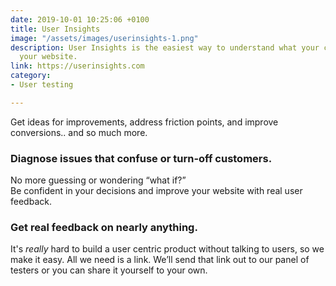 ```yaml
---
date: 2019-10-01 10:25:06 +0100
title: User Insights
image: "/assets/images/userinsights-1.png"
description: User Insights is the easiest way to understand what your customers think about
  your website.
link: https://userinsights.com
category:
- User testing

---
```

Get ideas for improvements, address friction points, and improve conversions.. and so much more.

### Diagnose issues that confuse or turn-off customers.

No more guessing or wondering “what if?”   
Be confident in your decisions and improve your website with real user feedback.

### Get real feedback on nearly anything.

It's _really_ hard to build a user centric product without talking to users, so we make it easy. All we need is a link. We’ll send that link out to our panel of testers or you can share it yourself to your own.